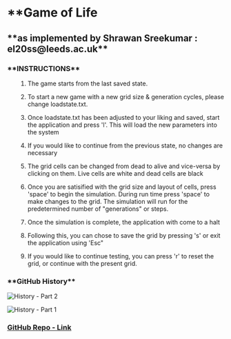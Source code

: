 <h1><b>**Game of Life</b></h1>
<h2>**as implemented by Shrawan Sreekumar : el20ss@leeds.ac.uk**</h2>

<h3> **INSTRUCTIONS** </h3>
<ol>

1. The game starts from the last saved state.

2. To start a new game with a new grid size & generation cycles, please change loadstate.txt.

3. Once loadstate.txt has been adjusted to your liking and saved, start the application and press 'l'. This will load the new parameters into the system

4. If you would like to continue from the previous state, no changes are necessary

5. The grid cells can be changed from dead to alive and vice-versa by clicking on them. Live cells are white and dead cells are black

6. Once you are satisified with the grid size and layout of cells, press 'space' to begin the simulation. During run time press 'space' to make changes to the grid. The simulation will run for the predetermined number of "generations" or steps.

7. Once the simulation is complete, the application with come to a halt

8. Following this, you can chose to save the grid by pressing 's' or exit the application using 'Esc"

9. If you would like to continue testing, you can press 'r' to reset the grid, or continue with the present grid.
</ol>



<h3> **GitHub History** </h3>

![History - Part 2](https://i.imgur.com/lnrdx5R.png)

![History - Part 1](https://i.imgur.com/7o85b9r.png)


### [GitHub Repo - Link](https://gitlab.com/comp1921_2021/el20ss.git)

